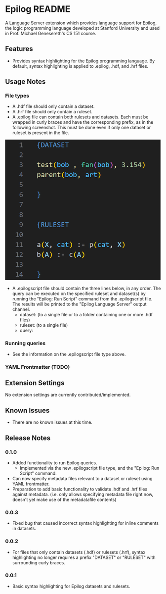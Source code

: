 # Epilog README

A Language Server extension which provides language support for Epilog, the logic programming language developed at Stanford University and used in Prof. Michael Genesereth's CS 151 course.

## Features

- Provides syntax highlighting for the Epilog programming language. By default, syntax highlighting is applied to .epilog, .hdf, and .hrf files.

## Usage Notes


### File types
- A .hdf file should only contain a dataset.
- A .hrf file should only contain a ruleset.
- A .epilog file can contain both rulesets and datasets. Each must be wrapped in curly braces and have the corresponding prefix, as in the following screenshot. This must be done even if only one dataset or ruleset is present in the file.

![.epilog Formatting Example](/documentation_images/epilog%20formatting%20example.png)

- A .epilogscript file should contain the three lines below, in any order. The query can be executed on the specified ruleset and dataset(s) by running the "Epilog: Run Script" command from the .epilogscript file. The results will be printed to the "Epilog Language Server" output channel.
    - dataset: <filepath> (to a single file or to a folder containing one or more .hdf files)
    - ruleset: <filepath> (to a single file)
    - query: <query>
    
### Running queries
- See the information on the .epilogscript file type above.

### YAML Frontmatter (TODO)

## Extension Settings

No extension settings are currently contributed/implemented.

## Known Issues

- There are no known issues at this time.

## Release Notes

### 0.1.0
- Added functionality to run Epilog queries.
    - Implemented via the new .epilogscript file type, and the "Epilog: Run Script" command.
- Can now specify metadata files relevant to a dataset or ruleset using YAML frontmatter.
- Preparation to add basic functionality to validate .hdf and .hrf files against metadata. (i.e. only allows specifying metadata file right now, doesn't yet make use of the metadatafile contents)

### 0.0.3
- Fixed bug that caused incorrect syntax highlighting for inline comments in datasets.

### 0.0.2
- For files that only contain datasets (.hdf) or rulesets (.hrf), syntax highlighting no longer requires a prefix "DATASET" or "RULESET" with surrounding curly braces.

### 0.0.1
- Basic syntax highlighting for Epilog datasets and rulesets.
